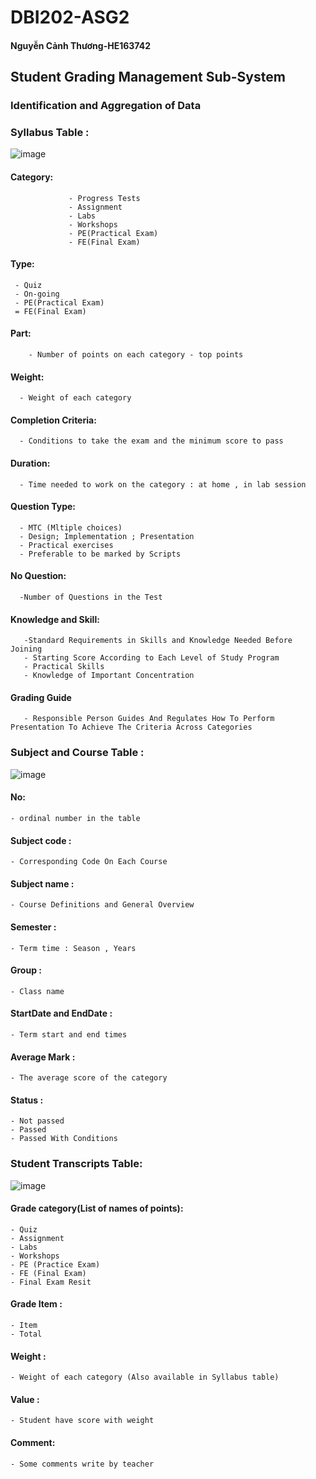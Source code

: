 # DBI202-ASG2    
#### Nguyễn Cảnh Thương-HE163742
## Student Grading Management Sub-System
### Identification and Aggregation of Data
### Syllabus Table :
![image](https://user-images.githubusercontent.com/107567921/174474111-8de905e5-f2ef-4c47-b2a4-b63ab93325ac.png)

  #### Category: 
                 - Progress Tests 
                 - Assignment
                 - Labs
                 - Workshops
                 - PE(Practical Exam)
                 - FE(Final Exam)
  #### Type: 
     - Quiz 
     - On-going
     - PE(Practical Exam)
     = FE(Final Exam)
  #### Part: 
        - Number of points on each category - top points
  #### Weight:
      - Weight of each category
  #### Completion Criteria:
      - Conditions to take the exam and the minimum score to pass
  #### Duration:
      - Time needed to work on the category : at home , in lab session
  #### Question Type: 
      - MTC (Mltiple choices)
      - Design; Implementation ; Presentation
      - Practical exercises
      - Preferable to be marked by Scripts 
      
  #### No Question:
      -Number of Questions in the Test
      
  #### Knowledge and Skill: 
       -Standard Requirements in Skills and Knowledge Needed Before Joining
       - Starting Score According to Each Level of Study Program
       - Practical Skills
       - Knowledge of Important Concentration
  #### Grading Guide
       - Responsible Person Guides And Regulates How To Perform Presentation To Achieve The Criteria Across Categories
### Subject and Course Table :
  ![image](https://user-images.githubusercontent.com/107567921/174917875-e454d145-d0d4-425c-980e-d0fe576ed7fa.png)
  #### No:
    - ordinal number in the table
  #### Subject code :
    - Corresponding Code On Each Course
  #### Subject name :
    - Course Definitions and General Overview
  #### Semester :
    - Term time : Season , Years
  #### Group :
    - Class name
  #### StartDate and EndDate :
    - Term start and end times
  #### Average Mark :
    - The average score of the category
  #### Status :
    - Not passed
    - Passed
    - Passed With Conditions
### Student Transcripts Table:
  ![image](https://user-images.githubusercontent.com/107567921/175304769-2f7493ed-cc66-4d70-99dd-5df1866ab2b3.png)
  #### Grade category(List of names of points):
    - Quiz
    - Assignment
    - Labs
    - Workshops
    - PE (Practice Exam)
    - FE (Final Exam)
    - Final Exam Resit
  #### Grade Item :
    - Item
    - Total
  #### Weight :
    - Weight of each category (Also available in Syllabus table)
  #### Value :
    - Student have score with weight
  #### Comment:
    - Some comments write by teacher 
 
    

    

  
